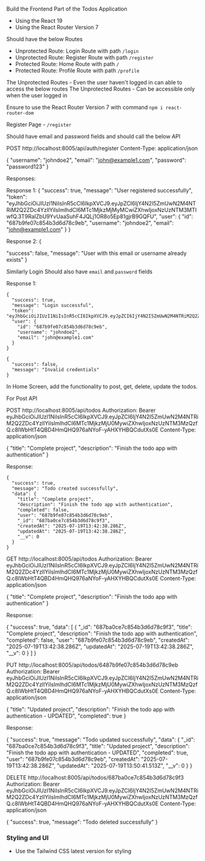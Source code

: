 Build the Frontend Part of the Todos Application 

- Using the React 19
- Using the React Router Version 7

Should have the below Routes 

- Unprotected Route: Login Route with path `/login`
- Unprotected Route: Register Route with path `/register`
- Protected Route: Home Route with path `/`
- Protected Route: Profile Route with path `/profile`

The Unprotected Routes - Even the user haven't logged in can able to access the below routes
The Unprotected Routes - Can be accessible only when the user logged in 

Ensure to use the React Router Version 7 with command `npm i react-router-dom`


Register Page - `/register` 

Should have email and password fields and should call the below API

POST http://localhost:8005/api/auth/register
Content-Type: application/json

{
  "username": "johndoe2",
  "email": "john@example1.com",
  "password": "password123"
}

Responses:

Response 1: 
{
  "success": true,
  "message": "User registered successfully",
  "token": "eyJhbGciOiJIUzI1NiIsInR5cCI6IkpXVCJ9.eyJpZCI6IjY4N2I5ZmUwN2M4NTRiM2Q2ZDc4YzllYiIsImlhdCI6MTc1MjkzMjMyMCwiZXhwIjoxNzUzNTM3MTIwfQ.3T9RaIZbU9YvUaaSuhF4JQLj1OR8o5Ep81gjrB9GQFU",
  "user": {
    "id": "687b9fe07c854b3d6d78c9eb",
    "username": "johndoe2",
    "email": "john@example1.com"
  }
}

Response 2: 
{

  "success": false,
  "message": "User with this email or username already exists"
}


Similarly Login Should also have `email` and `password` fields

Response 1:

```
{
  "success": true,
  "message": "Login successful",
  "token": "eyJhbGciOiJIUzI1NiIsInR5cCI6IkpXVCJ9.eyJpZCI6IjY4N2I5ZmUwN2M4NTRiM2Q2ZDc4YzllYiIsImlhdCI6MTc1MjkzMjQxNiwiZXhwIjoxNzUzNTM3MjE2fQ.WWAJ0XHc2xLNHhYAv7qPygpcOOsF98pO3RuBWdfYPp0",
  "user": {
    "id": "687b9fe07c854b3d6d78c9eb",
    "username": "johndoe2",
    "email": "john@example1.com"
  }
}
```

```
{
  "success": false,
  "message": "Invalid credentials"
}
```


In Home Screen, add the functionality to post, get, delete, update the todos.

For Post API


POST http://localhost:8005/api/todos
Authorization: Bearer eyJhbGciOiJIUzI1NiIsInR5cCI6IkpXVCJ9.eyJpZCI6IjY4N2I5ZmUwN2M4NTRiM2Q2ZDc4YzllYiIsImlhdCI6MTc1MjkzMjU0MywiZXhwIjoxNzUzNTM3MzQzfQ.c8lWbHtT4QBD4HmQHQ976aNYoF-yAHXYHBQCdutXs0E
Content-Type: application/json

{
  "title": "Complete project",
  "description": "Finish the todo app with authentication"
}

Response:

```
{
  "success": true,
  "message": "Todo created successfully",
  "data": {
    "title": "Complete project",
    "description": "Finish the todo app with authentication",
    "completed": false,
    "user": "687b9fe07c854b3d6d78c9eb",
    "_id": "687ba0ce7c854b3d6d78c9f3",
    "createdAt": "2025-07-19T13:42:38.286Z",
    "updatedAt": "2025-07-19T13:42:38.286Z",
    "__v": 0
  }
}
```

GET http://localhost:8005/api/todos
Authorization: Bearer eyJhbGciOiJIUzI1NiIsInR5cCI6IkpXVCJ9.eyJpZCI6IjY4N2I5ZmUwN2M4NTRiM2Q2ZDc4YzllYiIsImlhdCI6MTc1MjkzMjU0MywiZXhwIjoxNzUzNTM3MzQzfQ.c8lWbHtT4QBD4HmQHQ976aNYoF-yAHXYHBQCdutXs0E
Content-Type: application/json

{
  "title": "Complete project",
  "description": "Finish the todo app with authentication"
}

Response:

{
  "success": true,
  "data": [
    {
      "_id": "687ba0ce7c854b3d6d78c9f3",
      "title": "Complete project",
      "description": "Finish the todo app with authentication",
      "completed": false,
      "user": "687b9fe07c854b3d6d78c9eb",
      "createdAt": "2025-07-19T13:42:38.286Z",
      "updatedAt": "2025-07-19T13:42:38.286Z",
      "__v": 0
    }
  ]
}

PUT  http://localhost:8005/api/todos/6487b9fe07c854b3d6d78c9eb
Authorization: Bearer eyJhbGciOiJIUzI1NiIsInR5cCI6IkpXVCJ9.eyJpZCI6IjY4N2I5ZmUwN2M4NTRiM2Q2ZDc4YzllYiIsImlhdCI6MTc1MjkzMjU0MywiZXhwIjoxNzUzNTM3MzQzfQ.c8lWbHtT4QBD4HmQHQ976aNYoF-yAHXYHBQCdutXs0E
Content-Type: application/json

{
  "title": "Updated project",
  "description": "Finish the todo app with authentication - UPDATED",
  "completed": true
}


Response:


{
  "success": true,
  "message": "Todo updated successfully",
  "data": {
    "_id": "687ba0ce7c854b3d6d78c9f3",
    "title": "Updated project",
    "description": "Finish the todo app with authentication - UPDATED",
    "completed": true,
    "user": "687b9fe07c854b3d6d78c9eb",
    "createdAt": "2025-07-19T13:42:38.286Z",
    "updatedAt": "2025-07-19T13:50:41.513Z",
    "__v": 0
  }
}



DELETE  http://localhost:8005/api/todos/687ba0ce7c854b3d6d78c9f3
Authorization: Bearer eyJhbGciOiJIUzI1NiIsInR5cCI6IkpXVCJ9.eyJpZCI6IjY4N2I5ZmUwN2M4NTRiM2Q2ZDc4YzllYiIsImlhdCI6MTc1MjkzMjU0MywiZXhwIjoxNzUzNTM3MzQzfQ.c8lWbHtT4QBD4HmQHQ976aNYoF-yAHXYHBQCdutXs0E
Content-Type: application/json

{
  "success": true,
  "message": "Todo deleted successfully"
}

### Styling and UI

- Use the Tailwind CSS latest version for styling

